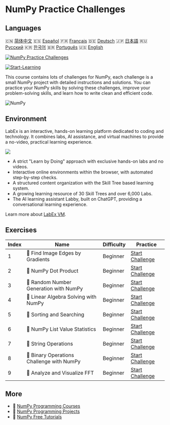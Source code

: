 # NumPy Practice Challenges

## Languages

🇨🇳 [简体中文](README_zh.md) 🇪🇸 [Español](README_es.md) 🇫🇷 [Français](README_fr.md) 🇩🇪 [Deutsch](README_de.md) 🇯🇵 [日本語](README_ja.md) 🇷🇺 [Русский](README_ru.md) 🇰🇷 [한국어](README_ko.md) 🇧🇷 [Português](README_pt.md) 🇺🇸 [English](README.md) 

[![NumPy Practice Challenges](https://cover-creator.labex.io/numpy-practice-challenges.png)](https://labex.io/courses/numpy-practice-challenges)

[![Start-Learning](https://img.shields.io/badge/Start-Learning-whitesmoke?style=for-the-badge)](https://labex.io/courses/numpy-practice-challenges)

This course contains lots of challenges for NumPy, each challenge is a small NumPy project with detailed instructions and solutions. You can practice your NumPy skills by solving these challenges, improve your problem-solving skills, and learn how to write clean and efficient code.

![NumPy](https://img.shields.io/badge/NumPy-whitesmoke?style=for-the-badge&logo=numpy)


## Environment

LabEx is an interactive, hands-on learning platform dedicated to coding and technology. It combines labs, AI assistance, and virtual machines to provide a no-video, practical learning experience.

![](https://tutorial-screenshot.getvm.io/images/vm-1725247253.png)

- A strict "Learn by Doing" approach with exclusive hands-on labs and no videos.
- Interactive online environments within the browser, with automated step-by-step checks.
- A structured content organization with the Skill Tree based learning system.
- A growing learning resource of 30 Skill Trees and over 6,000 Labs.
- The AI learning assistant Labby, built on ChatGPT, providing a conversational learning experience.

Learn more about [LabEx VM](https://support.labex.io/using-labex/virtual-machine).

## Exercises

|   Index | Name                                      | Difficulty   | Practice                                                                                                                 |
|---------|-------------------------------------------|--------------|--------------------------------------------------------------------------------------------------------------------------|
|       1 | 🎯 Find Image Edges by Gradients          | Beginner     | <a target='_blank' href='https://labex.io/labs/numpy-find-image-edges-by-gradients-259151'>Start Challenge</a>           |
|       2 | 🎯 NumPy Dot Product                      | Beginner     | <a target='_blank' href='https://labex.io/labs/python-numpy-dot-product-8737'>Start Challenge</a>                        |
|       3 | 🎯 Random Number Generation with NumPy    | Beginner     | <a target='_blank' href='https://labex.io/labs/python-random-number-generation-with-numpy-34635'>Start Challenge</a>     |
|       4 | 🎯 Linear Algebra Solving with NumPy      | Beginner     | <a target='_blank' href='https://labex.io/labs/python-linear-algebra-solving-with-numpy-8000'>Start Challenge</a>        |
|       5 | 🎯 Sorting and Searching                  | Beginner     | <a target='_blank' href='https://labex.io/labs/python-sorting-and-searching-154566'>Start Challenge</a>                  |
|       6 | 🎯 NumPy List Value Statistics            | Beginner     | <a target='_blank' href='https://labex.io/labs/python-numpy-list-value-statistics-664'>Start Challenge</a>               |
|       7 | 🎯 String Operations                      | Beginner     | <a target='_blank' href='https://labex.io/labs/python-string-operations-148882'>Start Challenge</a>                      |
|       8 | 🎯 Binary Operations Challenge with NumPy | Beginner     | <a target='_blank' href='https://labex.io/labs/python-binary-operations-challenge-with-numpy-153823'>Start Challenge</a> |
|       9 | 🎯 Analyze and Visualize FFT              | Beginner     | <a target='_blank' href='https://labex.io/labs/python-analyze-and-visualize-fft-55715'>Start Challenge</a>               |

## More

- 🔗 [NumPy Programming Courses](https://github.com/labex-labs/awesome-programming-courses)
- 🔗 [NumPy Programming Projects](https://github.com/labex-labs/awesome-programming-projects)
- 🔗 [NumPy Free Tutorials](https://github.com/labex-labs/numpy-free-tutorials)

